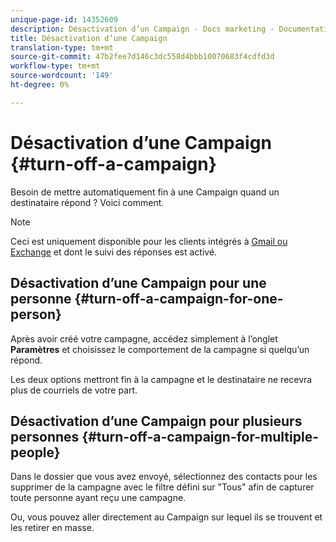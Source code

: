 ```yaml
---
unique-page-id: 14352609
description: Désactivation d’un Campaign - Docs marketing - Documentation du produit
title: Désactivation d’une Campaign
translation-type: tm+mt
source-git-commit: 47b2fee7d146c3dc558d4bbb10070683f4cdfd3d
workflow-type: tm+mt
source-wordcount: '149'
ht-degree: 0%

---
```



# Désactivation d’une Campaign {#turn-off-a-campaign}

Besoin de mettre automatiquement fin à une Campaign quand un destinataire répond ? Voici comment.

>[!NOTE]
>
>Ceci est uniquement disponible pour les clients intégrés à [Gmail ou Exchange](https://toutapp.com/next#settings/email-tracking) et dont le suivi des réponses est activé.

## Désactivation d’une Campaign pour une personne {#turn-off-a-campaign-for-one-person}

Après avoir créé votre campagne, accédez simplement à l’onglet **Paramètres** et choisissez le comportement de la campagne si quelqu’un répond.

Les deux options mettront fin à la campagne et le destinataire ne recevra plus de courriels de votre part.

## Désactivation d’une Campaign pour plusieurs personnes {#turn-off-a-campaign-for-multiple-people}

Dans le dossier que vous avez envoyé, sélectionnez des contacts pour les supprimer de la campagne avec le filtre défini sur &quot;Tous&quot; afin de capturer toute personne ayant reçu une campagne.

Ou, vous pouvez aller directement au Campaign sur lequel ils se trouvent et les retirer en masse.
